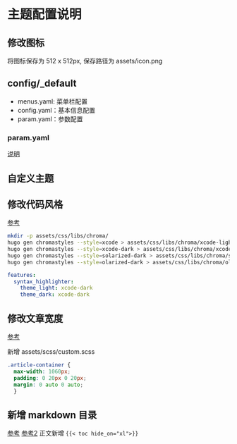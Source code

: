 # 主题配置说明

## 修改图标

将图标保存为 512 x 512px, 保存路径为 assets/icon.png

## config/_default

- menus.yaml: 菜单栏配置
- config.yaml：基本信息配置
- param.yaml：参数配置

### param.yaml

[说明](https://wowchemy.com/docs/getting-started/customization/)

## 自定义主题

## 修改代码风格

[参考](https://wowchemy.com/docs/getting-started/customization/#code-syntax-highlighting)

```bash
mkdir -p assets/css/libs/chroma/
hugo gen chromastyles --style=xcode > assets/css/libs/chroma/xcode-light.css
hugo gen chromastyles --style=xcode-dark > assets/css/libs/chroma/xcode-dark.css
hugo gen chromastyles --style=solarized-dark > assets/css/libs/chroma/solarized-dark.css
hugo gen chromastyles --style=olarized-dark > assets/css/libs/chroma/olarized-dark.css
```
```yaml
features:
  syntax_highlighter:
    theme_light: xcode-dark
    theme_dark: xcode-dark
```

## 修改文章宽度

[参考](https://github.com/wowchemy/wowchemy-hugo-themes/discussions/2005)

新增 assets/scss/custom.scss

```css
.article-container {
  max-width: 1060px;
  padding: 0 20px 0 20px;
  margin: 0 auto 0 auto;
  }
```
## 新增 markdown 目录

[参考](https://github.com/wowchemy/wowchemy-hugo-themes/discussions/2706)
[参考2](https://wowchemy.com/docs/content/writing-markdown-latex/#table-of-contents)
正文新增 `{{< toc hide_on="xl">}}`